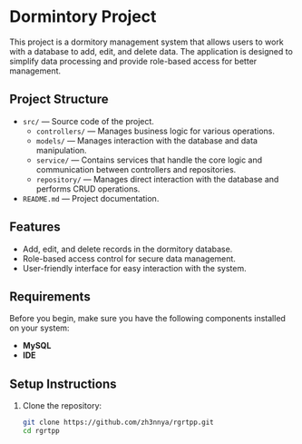 # Dormintory Project

This project is a dormitory management system that allows users to work with a database to add, edit, and delete data. The application is designed to simplify data processing and provide role-based access for better management.

## Project Structure

- `src/` — Source code of the project.
  - `controllers/` — Manages business logic for various operations.
  - `models/` — Manages interaction with the database and data manipulation.
  - `service/` — Contains services that handle the core logic and communication between controllers and repositories.
  - `repository/` — Manages direct interaction with the database and performs CRUD operations.
- `README.md` — Project documentation.

## Features

- Add, edit, and delete records in the dormitory database.
- Role-based access control for secure data management.
- User-friendly interface for easy interaction with the system.

## Requirements

Before you begin, make sure you have the following components installed on your system:
- **MySQL**
- **IDE**
   
## Setup Instructions

1. Clone the repository:
   ```bash
   git clone https://github.com/zh3nnya/rgrtpp.git
   cd rgrtpp
